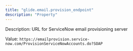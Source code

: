 ```yaml
---
title: "glide.email.provision_endpoint"
description: "Property"
---
```


Description: URL for ServiceNow email provisioning server

Value: `https://emailprovision.service-now.com/ProvisionServiceNowAccounts.do?SOAP`